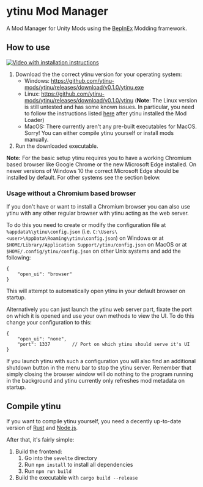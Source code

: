 # ytinu Mod Manager

A Mod Manager for Unity Mods using the [BepInEx](https://github.com/BepInEx/BepInEx) Modding framework.

## How to use

[![Video with installation instructions](https://img.youtube.com/vi/2VjVBvPL5d8/0.jpg)](https://www.youtube.com/watch?v=2VjVBvPL5d8)

1. Download the the correct ytinu version for your operating system:
   - Windows: https://github.com/ytinu-mods/ytinu/releases/download/v0.1.0/ytinu.exe
   - Linux: https://github.com/ytinu-mods/ytinu/releases/download/v0.1.0/ytinu (**Note**: The Linux version is still untested and has some known issues. In particular, you need to follow the instructions listed [here](https://bepinex.github.io/bepinex_docs/v5.3/articles/advanced/steam_interop.html#2-set-up-permissions) after ytinu installed the Mod Loader)
   - MacOS: There currently aren't any pre-built executables for MacOS. Sorry! You can either compile ytinu yourself or install mods manually. 
2. Run the downloaded executable.

**Note:** For the basic setup ytinu requires you to have a working Chromium based browser like Google Chrome or the new Microsoft Edge installed.
On newer versions of Windows 10 the correct Microsoft Edge should be installed by default. For other systems see the section below.

### Usage without a Chromium based browser

If you don't have or want to install a Chromium browser you can also use ytinu with any other regular browser with ytinu acting as the web server.

To do this you need to create or modify the configuration file
at `%appdata%\ytinu\config.json` (i.e. `C:\Users\<user>\AppData\Roaming\ytinu\config.json`) on Windows
or at `$HOME/Library/Application Support/ytinu/config.json` on MacOS
or at `$HOME/.config/ytinu/config.json` on other Unix systems and add the following:

```jsonc
{
    "open_ui": "browser"
}
```

This will attempt to automatically open ytinu in your default browser on startup.

Alternatively you can just launch the ytinu web server part, fixate the port on which it is opened and
use your own methods to view the UI. To do this change your configuration to this:

```jsonc
{
    "open_ui": "none",
    "port": 1337        // Port on which ytinu should serve it's UI
}
```

If you launch ytinu with such a configuration you will also find an additional shutdown button in the menu bar to stop the ytinu server.
Remember that simply closing the browser window will do nothing to the program running in the background and ytinu currently only
refreshes mod metadata on startup.

## Compile ytinu

If you want to compile ytinu yourself, you need a decently up-to-date version of [Rust](https://rust-lang.org/) and [Node.js](https://nodejs.org/).

After that, it's fairly simple:

1. Build the frontend:
   1. Go into the `sevelte` directory
   2. Run `npm install` to install all dependencies
   3. Run `npm run build`
2. Build the executable with `cargo build --release`
